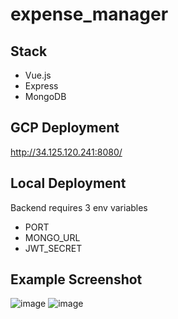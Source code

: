 # expense_manager
## Stack
- Vue.js
- Express
- MongoDB

## GCP Deployment
http://34.125.120.241:8080/  

## Local Deployment
Backend requires 3 env variables
- PORT
- MONGO_URL
- JWT_SECRET

## Example Screenshot
![image](https://user-images.githubusercontent.com/26710303/163253890-ac26ba52-9f21-4263-bb68-82bc19287480.png)
![image](https://user-images.githubusercontent.com/26710303/163254122-5caea675-9fd0-4c22-8095-8ec07e9232b5.png)
